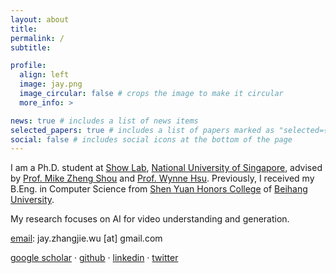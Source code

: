 ```yaml
---
layout: about
title: 
permalink: /
subtitle: 

profile:
  align: left
  image: jay.png
  image_circular: false # crops the image to make it circular
  more_info: >

news: true # includes a list of news items
selected_papers: true # includes a list of papers marked as "selected={true}"
social: false # includes social icons at the bottom of the page
---
```


I am a Ph.D. student at [Show Lab](https://sites.google.com/view/showlab/home?authuser=0), [National University of Singapore](https://www.nus.edu.sg/), advised by [Prof. Mike Zheng Shou](https://sites.google.com/view/showlab) and [Prof. Wynne Hsu](https://www.comp.nus.edu.sg/~whsu/). 
Previously, I received my B.Eng. in Computer Science from [Shen Yuan Honors College](http://hc.buaa.edu.cn/) of [Beihang University](https://buaa.edu.cn/).

My research focuses on AI for video understanding and generation.

<a href="mailto:{{ site.email | encode_email }}" title="email">email</a>: jay.zhangjie.wu [at] gmail.com

<a href="https://scholar.google.com/citations?user={{ site.scholar_userid }}" title="Google Scholar">google scholar</a> · 
<a href="https://github.com/{{ site.github_username }}" title="GitHub">github</a> · 
<a href="https://www.linkedin.com/in/{{ site.linkedin_username }}" title="LinkedIn">linkedin</a> · 
<a href="https://twitter.com/{{ site.x_username }}" title="X">twitter</a>
